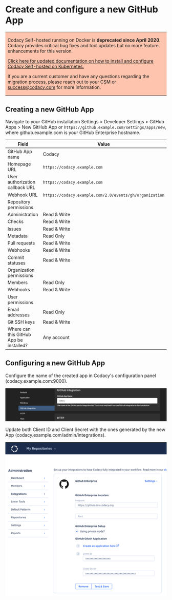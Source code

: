 # Create and configure a new GitHub App

<table>
  <tbody>
    <tr>
      <td style="background-color: #ffc4ad;">
        <p>
          Codacy Self-hosted running on Docker is <strong>deprecated since April 2020</strong>. Codacy provides critical bug fixes and tool updates but no more feature enhancements for this version.
        </p>
        <p>
          <a href="/chart/" target="_self">Click here for updated documentation on how to install and configure Codacy Self-hosted on Kubernetes.</a>
        </p>
        <p>
          If you are a current customer and have any questions regarding the migration process, please reach out to your CSM or <a href="mailto:success@codacy.com" target="_blank">success@codacy.com</a> for more information.
        </p>
      </td>
    </tr>
  </tbody>
</table>

## Creating a new GitHub App

Navigate to your GitHub installation Settings > Developer Settings > GitHub Apps > New GitHub App or `https://github.example.com/settings/apps/new`, where github.example.com is your GitHub Enterprise hostname.


| Field                                   | Value                                                   |
| --------------------------------------- | ------------------------------------------------------- |
| GitHub App name                         | Codacy                                                  |
| Homepage URL                            | `https://codacy.example.com`                            |
| User authorization callback URL         | `https://codacy.example.com`                            |
| Webhook URL                             | `https://codacy.example.com/2.0/events/gh/organization` |
| Repository permissions                  |                                                         |
| Administration                          | Read & Write                                            |
| Checks                                  | Read & Write                                            |
| Issues                                  | Read & Write                                            |
| Metadata                                | Read Only                                               |
| Pull requests                           | Read & Write                                            |
| Webhooks                                | Read & Write                                            |
| Commit statuses                         | Read & Write                                            |
| Organization permissions                |                                                         |
| Members                                 | Read Only                                               |
| Webhooks                                | Read & Write                                            |
| User permissions                        |                                                         |
| Email addresses                         | Read Only                                               |
| Git SSH keys                            | Read & Write                                            |
| Where can this GitHub App be installed? | Any account                                             |

## Configuring a new GitHub App

Configure the name of the created app in Codacy's configuration panel (codacy.example.com:9000).

![Screenshot_2020-03-23_at_11.38.16.png](/images/Screenshot_2020-03-23_at_11.38.16.png)

Update both Client ID and Client Secret with the ones generated by the new App (codacy.example.com/admin/integrations).

![Screenshot_2020-03-23_at_11.41.26.png](/images/Screenshot_2020-03-23_at_11.41.26.png)
